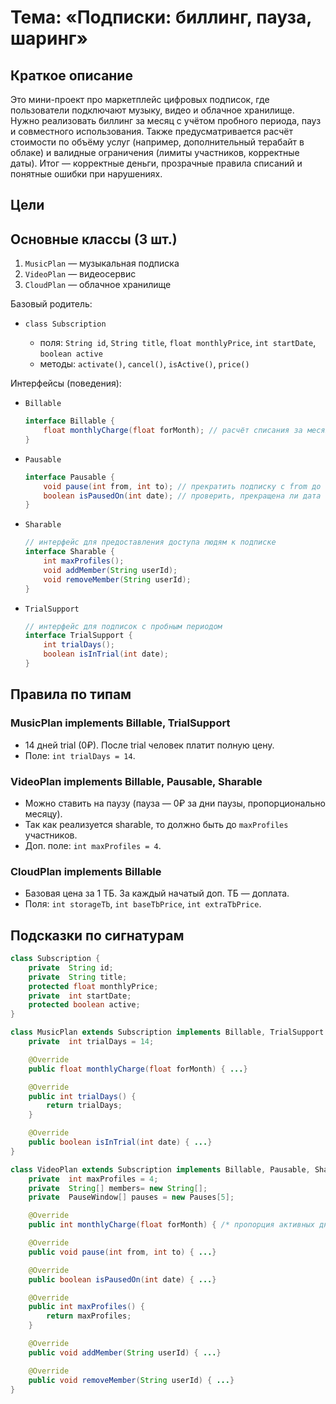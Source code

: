 # Тема: «Подписки: биллинг, пауза, шаринг»

## Краткое описание

Это мини-проект про маркетплейс цифровых подписок, где пользователи подключают музыку, видео и облачное хранилище. Нужно
реализовать биллинг за месяц с учётом пробного периода, пауз и совместного использования. Также предусматривается расчёт
стоимости по объёму услуг (например, дополнительный терабайт в облаке) и валидные ограничения (лимиты участников,
корректные даты). Итог — корректные деньги, прозрачные правила списаний и понятные ошибки при нарушениях.

## Цели

## Основные классы (3 шт.)

1. `MusicPlan` — музыкальная подписка
2. `VideoPlan` — видеосервис
3. `CloudPlan` — облачное хранилище

Базовый родитель:

* `class Subscription`

    * поля: `String id`, `String title`, `float monthlyPrice`, `int startDate`, `boolean active`
    * методы: `activate()`, `cancel()`, `isActive()`, `price()`

Интерфейсы (поведения):

* `Billable`

  ```java
  interface Billable {
      float monthlyCharge(float forMonth); // расчёт списания за месяц (с учётом статуса/скидок)
  }
  ```
* `Pausable`

  ```java
  interface Pausable {
      void pause(int from, int to); // прекратить подписку с from до to 
      boolean isPausedOn(int date); // проверить, прекращена ли дата на момент времени
  }
  ```
* `Sharable`

  ```java
  // интерфейс для предоставления доступа людям к подписке
  interface Sharable {
      int maxProfiles();
      void addMember(String userId);
      void removeMember(String userId);
  }
  ```
* `TrialSupport`

  ```java
  // интерфейс для подписок с пробным периодом
  interface TrialSupport {
      int trialDays();
      boolean isInTrial(int date);
  }
  ```

## Правила по типам

### MusicPlan implements Billable, TrialSupport

* 14 дней trial (0₽). После trial человек платит полную цену.
* Поле: `int trialDays = 14`.

### VideoPlan implements Billable, Pausable, Sharable

* Можно ставить на паузу (пауза — 0₽ за дни паузы, пропорционально месяцу).
* Так как реализуется sharable, то должно быть до `maxProfiles` участников.
* Доп. поле: `int maxProfiles = 4`.

### CloudPlan implements Billable

* Базовая цена за 1 ТБ. За каждый начатый доп. ТБ — доплата.
* Поля: `int storageTb`, `int baseTbPrice`, `int extraTbPrice`.

## Подсказки по сигнатурам

```java
class Subscription {
    private  String id;
    private  String title;
    protected float monthlyPrice;
    private  int startDate;
    protected boolean active;
}

class MusicPlan extends Subscription implements Billable, TrialSupport {
    private  int trialDays = 14;

    @Override
    public float monthlyCharge(float forMonth) { ...}

    @Override
    public int trialDays() {
        return trialDays;
    }

    @Override
    public boolean isInTrial(int date) { ...}
}

class VideoPlan extends Subscription implements Billable, Pausable, Sharable {
    private  int maxProfiles = 4;
    private  String[] members= new String[];
    private  PauseWindow[] pauses = new Pauses[5];

    @Override
    public int monthlyCharge(float forMonth) { /* пропорция активных дней */ }

    @Override
    public void pause(int from, int to) { ...}

    @Override
    public boolean isPausedOn(int date) { ...}

    @Override
    public int maxProfiles() {
        return maxProfiles;
    }

    @Override
    public void addMember(String userId) { ...}

    @Override
    public void removeMember(String userId) { ...}
}
```
